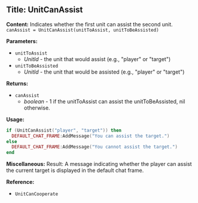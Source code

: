 ## Title: UnitCanAssist

**Content:**
Indicates whether the first unit can assist the second unit.
`canAssist = UnitCanAssist(unitToAssist, unitToBeAssisted)`

**Parameters:**
- `unitToAssist`
  - *UnitId* - the unit that would assist (e.g., "player" or "target")
- `unitToBeAssisted`
  - *UnitId* - the unit that would be assisted (e.g., "player" or "target")

**Returns:**
- `canAssist`
  - *boolean* - 1 if the unitToAssist can assist the unitToBeAssisted, nil otherwise.

**Usage:**
```lua
if (UnitCanAssist("player", "target")) then 
  DEFAULT_CHAT_FRAME:AddMessage("You can assist the target.")
else 
  DEFAULT_CHAT_FRAME:AddMessage("You cannot assist the target.")
end
```

**Miscellaneous:**
Result:
A message indicating whether the player can assist the current target is displayed in the default chat frame.

**Reference:**
- `UnitCanCooperate`